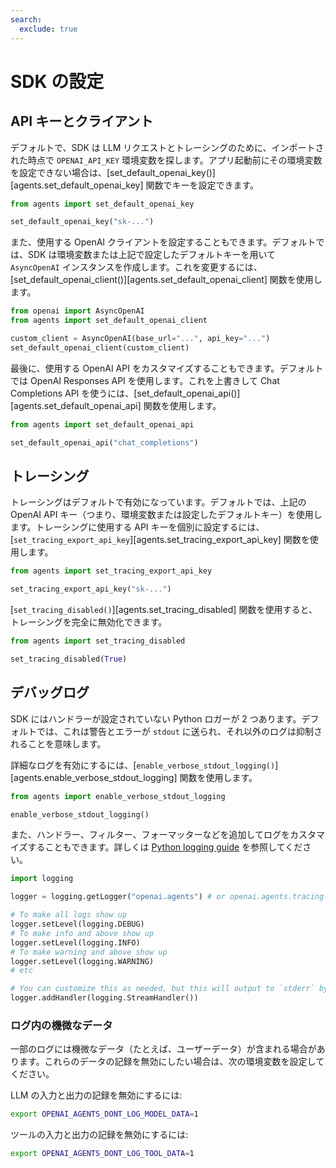 ```yaml
---
search:
  exclude: true
---
```

# SDK の設定

## API キーとクライアント

デフォルトで、SDK は LLM リクエストとトレーシングのために、インポートされた時点で `OPENAI_API_KEY` 環境変数を探します。アプリ起動前にその環境変数を設定できない場合は、[set_default_openai_key()][agents.set_default_openai_key] 関数でキーを設定できます。

```python
from agents import set_default_openai_key

set_default_openai_key("sk-...")
```

また、使用する OpenAI クライアントを設定することもできます。デフォルトでは、SDK は環境変数または上記で設定したデフォルトキーを用いて `AsyncOpenAI` インスタンスを作成します。これを変更するには、[set_default_openai_client()][agents.set_default_openai_client] 関数を使用します。

```python
from openai import AsyncOpenAI
from agents import set_default_openai_client

custom_client = AsyncOpenAI(base_url="...", api_key="...")
set_default_openai_client(custom_client)
```

最後に、使用する OpenAI API をカスタマイズすることもできます。デフォルトでは OpenAI Responses API を使用します。これを上書きして Chat Completions API を使うには、[set_default_openai_api()][agents.set_default_openai_api] 関数を使用します。

```python
from agents import set_default_openai_api

set_default_openai_api("chat_completions")
```

## トレーシング

トレーシングはデフォルトで有効になっています。デフォルトでは、上記の OpenAI API キー（つまり、環境変数または設定したデフォルトキー）を使用します。トレーシングに使用する API キーを個別に設定するには、[`set_tracing_export_api_key`][agents.set_tracing_export_api_key] 関数を使用します。

```python
from agents import set_tracing_export_api_key

set_tracing_export_api_key("sk-...")
```

[`set_tracing_disabled()`][agents.set_tracing_disabled] 関数を使用すると、トレーシングを完全に無効化できます。

```python
from agents import set_tracing_disabled

set_tracing_disabled(True)
```

## デバッグログ

SDK にはハンドラーが設定されていない Python ロガーが 2 つあります。デフォルトでは、これは警告とエラーが `stdout` に送られ、それ以外のログは抑制されることを意味します。

詳細なログを有効にするには、[`enable_verbose_stdout_logging()`][agents.enable_verbose_stdout_logging] 関数を使用します。

```python
from agents import enable_verbose_stdout_logging

enable_verbose_stdout_logging()
```

また、ハンドラー、フィルター、フォーマッターなどを追加してログをカスタマイズすることもできます。詳しくは [Python logging guide](https://docs.python.org/3/howto/logging.html) を参照してください。

```python
import logging

logger = logging.getLogger("openai.agents") # or openai.agents.tracing for the Tracing logger

# To make all logs show up
logger.setLevel(logging.DEBUG)
# To make info and above show up
logger.setLevel(logging.INFO)
# To make warning and above show up
logger.setLevel(logging.WARNING)
# etc

# You can customize this as needed, but this will output to `stderr` by default
logger.addHandler(logging.StreamHandler())
```

### ログ内の機微なデータ

一部のログには機微なデータ（たとえば、ユーザーデータ）が含まれる場合があります。これらのデータの記録を無効にしたい場合は、次の環境変数を設定してください。

LLM の入力と出力の記録を無効にするには:

```bash
export OPENAI_AGENTS_DONT_LOG_MODEL_DATA=1
```

ツールの入力と出力の記録を無効にするには:

```bash
export OPENAI_AGENTS_DONT_LOG_TOOL_DATA=1
```